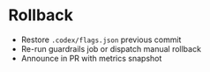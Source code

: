 # Rollback
- Restore `.codex/flags.json` previous commit
- Re-run guardrails job or dispatch manual rollback
- Announce in PR with metrics snapshot
